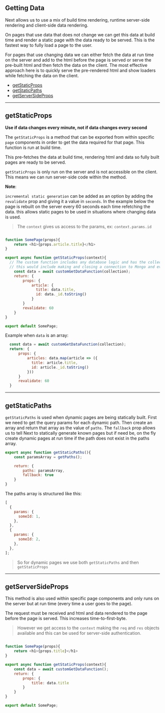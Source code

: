 ## Getting Data

Next allows us to use a mix of build time rendering, runtime server-side rendering and client-side data rendering.

On pages that use data that does not change we can get this data at build time and render a static page with the data ready to be served. This is the fastest way to fully load a page to the user.

For pages that use changing data we can either fetch the data at run time on the server and add to the html before the page is served or serve the pre-built html and then fetch the data on the client. The most effective approach here is to quickly serve the pre-rendered html and show loaders while fetching the data on the client.

- [getStaticProps](#getStaticProps)
- [getStaticPaths](#getStaticPaths)
- [getServerSideProps](#getServerSideProps)

---

## getStaticProps

**Use if data changes every minute, not if data changes every second**

The `getStaticProps` is a method that can be exported from within specific `page` components in order to get the data required for that page. This function is run at build time.

This pre-fetches the data at build time, rendering html and data so fully built pages are ready to be served.

`getStaticProps` is only run on the server and is not accessible on the client. This means we can run server-side code within the method.

**Note**:

`incremental static generation` can be added as an option by adding the `revalidate` prop and giving it a value in `seconds`. In the example below the page is rebuilt on the server every 60 seconds each time refetching the data. this allows static pages to be used in situations where changing data is used.

> The `context` gives us access to the params, ex: `context.params.id`

```js

function SomePage(props){
    return <h1>{props.article.title}</h1>
}

export async function getStaticProps(context){
  // The custom function includes any database logic and has the collection passed in
  // this would include making and closing a connection to Mongo and everything in between
    const data = await customGetDataFunction(collection);
    return: {
        props: {
            article: {
              title: data.title,
              id: data._id.toString()
            }
        }
        revalidate: 60
    }
}

export default SomePage;
```

Example when `data` is an array:

```js
  const data = await customGetDataFunction(collection);
  return: {
      props: {
          articles: data.map(article => ({
            title: article.title,
            id: article._id.toString()
          }))
      }
      revalidate: 60
  }

```

---

## getStaticPaths

`getStaticPaths` is used when dynamic pages are being statically built. First we need to get the query params for each dynamic path. Then create an array and return that array as the value of `paths`. The `fallback` prop allows us to tell Next to statically generate known pages but if need be, on the fly create dynamic pages at run time if the path does not exist in the paths array.

```js
export async function getStaticPaths(){
    const paramsArray = getPaths();

    return: {
        paths: paramsArray,
        fallback: true
    }
}
```

The paths array is structured like this:

```js
[
  {
    params: {
      someId: 1,
    },
  },
  {
    params: {
      someId: 2,
    },
  },
];
```

> So for dynamic pages we use both `getStaticPaths` and then `getStaticProps`

---

## getServerSideProps

This method is also used within specific page components and only runs on the server but at run time (every time a user goes to the page).

The request must be received and html and data rendered to the page before the page is served. This increases time-to-first-byte.

> However we get access to the `context` making the `req` and `res` objects available and this can be used for server-side authentication.

```js

function SomePage(props){
    return <h1>{props.title}</h1>
}

export async function getStaticProps(context){
    const data = await customGetDataFunction();
    return: {
        props: {
            title: data.title
        }
    }
}

export default SomePage;
```
